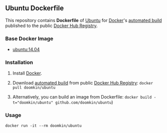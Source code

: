 ## Ubuntu Dockerfile


This repository contains **Dockerfile** of [Ubuntu](http://www.ubuntu.com/) for [Docker](https://www.docker.com/)'s [automated build](https://registry.hub.docker.com/u/dockerfile/ubuntu/) published to the public [Docker Hub Registry](https://registry.hub.docker.com/).


### Base Docker Image

* [ubuntu:14.04](https://registry.hub.docker.com/u/library/ubuntu/)


### Installation

1. Install [Docker](https://www.docker.com/).

2. Download [automated build](https://registry.hub.docker.com/u/dockerfile/ubuntu/) from public [Docker Hub Registry](https://registry.hub.docker.com/): `docker pull doomkin/ubuntu`

3. Alternatively, you can build an image from Dockerfile: `docker build -t="doomkin/ubuntu" github.com/doomkin/ubuntu`)


### Usage

    docker run -it --rm doomkin/ubuntu
